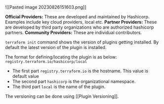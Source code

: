 ![[Pasted image 20230826151603.png]]

**Official Providers:** These are developed and maintained by Hashicorp. Examples include key cloud providers, local etc.
**Partner Providers:** These are developed by third party organizations who are authorized hashicorp partners.
**Community Providers:** These are individual contributors.

`terraform init` command shows the version of plugins getting installed. By default the latest version of the plugin is installed.

The format for defining/locating the plugin is as below:
`registry.terraform.io/hashicorp/local` 

- The first part `registry.terraform.io` is the hostname. This value is default value
- The second part `hashicorp` is the organizational namespace. 
- The third part `local` is the name of the plugin.

The versioning can be done using [[Plugin Versioning]].




